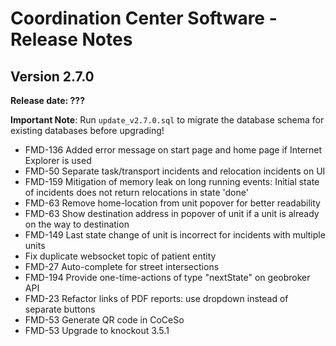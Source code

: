# Coordination Center Software - Release Notes

## Version 2.7.0

**Release date: ???**

**Important Note**: Run `update_v2.7.0.sql` to migrate the database schema for existing databases before upgrading!

* FMD-136 Added error message on start page and home page if Internet Explorer is used
* FMD-50 Separate task/transport incidents and relocation incidents on UI
* FMD-159 Mitigation of memory leak on long running events: Initial state of incidents does not return relocations in state 'done'
* FMD-63 Remove home-location from unit popover for better readability
* FMD-63 Show destination address in popover of unit if a unit is already on the way to destination
* FMD-149 Last state change of unit is incorrect for incidents with multiple units
* Fix duplicate websocket topic of patient entity
* FMD-27 Auto-complete for street intersections
* FMD-194 Provide one-time-actions of type "nextState" on geobroker API
* FMD-23 Refactor links of PDF reports: use dropdown instead of separate buttons
* FMD-53 Generate QR code in CoCeSo
* FMD-53 Upgrade to knockout 3.5.1
